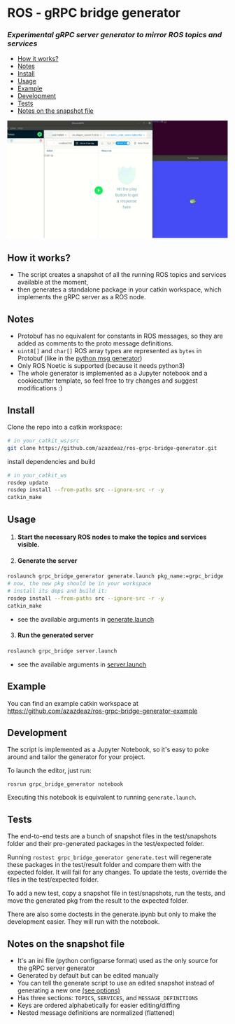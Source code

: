 # ROS - gRPC bridge generator
### *Experimental gRPC server generator to mirror ROS topics and services*

 - [How it works?](#how-it-works)
 - [Notes](#notes)
 - [Install](#install)
 - [Usage](#usage)
 - [Example](#example)
 - [Development](#development)
 - [Tests](#tests)
 - [Notes on the snapshot file](#notes-on-the-snapshot-file)

![](images/demo.gif)
 
## How it works?
 - The script creates a snapshot of all the running ROS topics and services available at the moment,
 - then generates a standalone package in your catkin workspace, which implements the gRPC server as a ROS node.
 
## Notes
 - Protobuf has no equivalent for constants in ROS messages, so they are added as comments to the proto message definitions.
 - `uint8[]` and `char[]` ROS array types are represented as `bytes` in Protobuf (like in the [python msg generator](http://docs.ros.org/indigo/api/rospy_message_converter/html/namespacerospy__message__converter_1_1message__converter.html#ab92670982d5f9db6e765deff0ed9eeff))
 - Only ROS Noetic is supported (because it needs python3) 
 - The whole generator is implemented as a Jupyter notebook and a cookiecutter template, so feel free to try changes and suggest modifications :)

## Install
Clone the repo into a catkin workspace:
```sh
# in your_catkit_ws/src
git clone https://github.com/azazdeaz/ros-grpc-bridge-generator.git
```
install dependencies and build
```sh
# in your_catkit_ws
rosdep update
rosdep install --from-paths src --ignore-src -r -y
catkin_make
```

## Usage
1. #### Start the necessary ROS nodes to make the topics and services visible.

2. #### Generate the server
```sh
roslaunch grpc_bridge_generator generate.launch pkg_name:=grpc_bridge
# now, the new pkg should be in your workspace
# install its deps and build it:
rosdep install --from-paths src --ignore-src -r -y
catkin_make
```
 - see the available arguments in [generate.launch](launch/generate.launch)

3. #### Run the generated server
```sh
roslaunch grpc_bridge server.launch
```
- see the available arguments in [server.launch](template/{{cookiecutter.pkg_name}}/launch/server.launch)

## Example

You can find an example catkin workspace at https://github.com/azazdeaz/ros-grpc-bridge-generator-example

## Development
The script is implemented as a Jupyter Notebook, so it's easy to poke around and tailor the generator for your project.

To launch the editor, just run:
```
rosrun grpc_bridge_generator notebook
```
Executing this notebook is equivalent to running `generate.launch`.

## Tests

The end-to-end tests are a bunch of snapshot files in the test/snapshots folder and their pre-generated packages in the test/expected folder.

Running `rostest grpc_bridge_generator generate.test` will regenerate these packages in the test/result folder and compare them with the expected folder. It will fail for any changes. To update the tests, override the files in the test/expected folder.

To add a new test, copy a snapshot file in test/snapshots, run the tests, and move the generated pkg from the result to the expected folder.

There are also some doctests in the generate.ipynb but only to make the development easier. They will run with the notebook.

## Notes on the snapshot file
 - It's an ini file (python configparse format) used as the only source for the gRPC server generator
 - Generated by default but can be edited manually
 - You can tell the generate script to use an edited snapshot instead of generating a new one [(see options)](launch/generate.launch)
 - Has three sections: `TOPICS`, `SERVICES`, and `MESSAGE_DEFINITIONS`
 - Keys are ordered alphabetically for easier editing/diffing
 - Nested message definitions are normalized (flattened)
